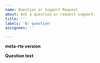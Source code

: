 ```yaml
---
name: Question or Support Request
about: Ask a question or request support.
title: ''
labels: 'B: question'
assignees: ''

---
```


**meta-rte version**
<!--(The version of meta-rte you're using (e.g., `v0.2.0`))-->

**Question text**
<!--(Question text)-->
